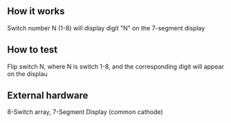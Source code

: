 <!---

This file is used to generate your project datasheet. Please fill in the information below and delete any unused
sections.

You can also include images in this folder and reference them in the markdown. Each image must be less than
512 kb in size, and the combined size of all images must be less than 1 MB.
-->

## How it works

Switch number N (1-8) will display digit "N" on the 7-segment display

## How to test

Flip switch N, where N is switch 1-8, and the corresponding digit will appear on the displau

## External hardware

8-Switch array, 7-Segment Display (common cathode)
